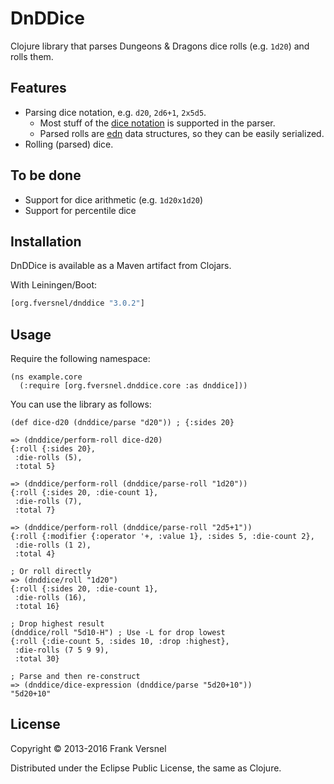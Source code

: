 # DnDDice

Clojure library that parses Dungeons & Dragons dice rolls (e.g. `1d20`)
and rolls them.

## Features

* Parsing dice notation, e.g. `d20`, `2d6+1`, `2x5d5`.
	* Most stuff of the [dice
	  notation](http://en.wikipedia.org/wiki/Dice_notation) is supported in
	  the parser.
	* Parsed rolls are [edn](https://github.com/edn-format/edn) data
	  structures, so they can be easily serialized.
* Rolling (parsed) dice.

## To be done

* Support for dice arithmetic (e.g. `1d20x1d20`)
* Support for percentile dice

## Installation

DnDDice is available as a Maven artifact from Clojars.

With Leiningen/Boot:

```clojure
[org.fversnel/dnddice "3.0.2"]
```

## Usage

Require the following namespace:

	(ns example.core
	  (:require [org.fversnel.dnddice.core :as dnddice]))

You can use the library as follows:

	(def dice-d20 (dnddice/parse "d20")) ; {:sides 20}

	=> (dnddice/perform-roll dice-d20)
	{:roll {:sides 20},
	 :die-rolls (5),
	 :total 5}

	=> (dnddice/perform-roll (dnddice/parse-roll "1d20"))
	{:roll {:sides 20, :die-count 1},
	 :die-rolls (7),
	 :total 7}

	=> (dnddice/perform-roll (dnddice/parse-roll "2d5+1"))
	{:roll {:modifier {:operator '+, :value 1}, :sides 5, :die-count 2},
	 :die-rolls (1 2),
	 :total 4}

	; Or roll directly
	=> (dnddice/roll "1d20")
	{:roll {:sides 20, :die-count 1},
	 :die-rolls (16),
	 :total 16}

	; Drop highest result
	(dnddice/roll "5d10-H") ; Use -L for drop lowest
	{:roll {:die-count 5, :sides 10, :drop :highest},
	 :die-rolls (7 5 9 9),
	 :total 30}

	; Parse and then re-construct
	=> (dnddice/dice-expression (dnddice/parse "5d20+10"))
	"5d20+10"

## License

Copyright © 2013-2016 Frank Versnel

Distributed under the Eclipse Public License, the same as Clojure.
